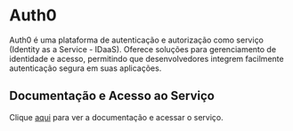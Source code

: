 # Auth0

Auth0 é uma plataforma de autenticação e autorização como serviço (Identity as a Service - IDaaS). Oferece soluções para gerenciamento de identidade e acesso, permitindo que desenvolvedores integrem facilmente autenticação segura em suas aplicações.

## Documentação e Acesso ao Serviço

Clique [aqui](https://auth0.com) para ver a documentação e acessar o serviço.